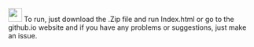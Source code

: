 <img src="https://t3.ftcdn.net/jpg/03/77/38/84/360_F_377388434_byWJFE7lFYOKYGVJKHr0H8ftKxFcv1nM.jpg" width="28">
To run, just download the .Zip file and run Index.html or go to the github.io website and if you have any problems or suggestions, just make an issue.

